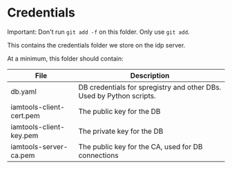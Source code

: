 # Credentials

Important: Don't run `git add -f` on this folder. Only use `git add`.

This contains the credentials folder we store on the idp server.

At a minimum, this folder should contain:

File    | Description
------- | ---
db.yaml | DB credentials for spregistry and other DBs. Used by Python scripts.
iamtools-client-cert.pem | The public key for the DB
iamtools-client-key.pem  | The private key for the DB
iamtools-server-ca.pem   | The public key for the CA, used for DB connections
